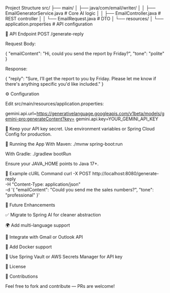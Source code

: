 Project Structure
src/
├── main/
│   ├── java/com/email/writer/
│   │   ├── EmailGeneratorService.java  # Core AI logic
│   │   ├── EmailController.java        # REST controller
│   │   └── EmailRequest.java           # DTO
│   └── resources/
│       └── application.properties      # API configuration

📄 API Endpoint
POST /generate-reply

Request Body:

{
  "emailContent": "Hi, could you send the report by Friday?",
  "tone": "polite"
}


Response:

{
  "reply": "Sure, I’ll get the report to you by Friday. Please let me know if there's anything specific you'd like included."
}

⚙️ Configuration

Edit src/main/resources/application.properties:

gemini.api.url=https://generativelanguage.googleapis.com/v1beta/models/gemini-pro:generateContent?key=
gemini.api.key=YOUR_GEMINI_API_KEY


🔐 Keep your API key secret. Use environment variables or Spring Cloud Config for production.

🚀 Running the App
With Maven:
./mvnw spring-boot:run

With Gradle:
./gradlew bootRun


Ensure your JAVA_HOME points to Java 17+.

🧪 Example cURL Command
curl -X POST http://localhost:8080/generate-reply \
  -H "Content-Type: application/json" \
  -d '{
        "emailContent": "Could you send me the sales numbers?",
        "tone": "professional"
      }'

🔧 Future Enhancements

✅ Migrate to Spring AI for cleaner abstraction

🌍 Add multi-language support

📧 Integrate with Gmail or Outlook API

🐳 Add Docker support

🔐 Use Spring Vault or AWS Secrets Manager for API key

📄 License



🤝 Contributions

Feel free to fork and contribute — PRs are welcome!
